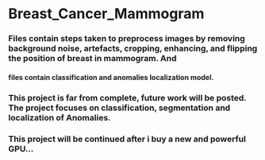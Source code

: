 # Breast_Cancer_Mammogram
### Files contain steps taken to preprocess images by removing background noise, artefacts, cropping, enhancing, and flipping the position of breast in mammogram. And 
  #### files contain classification and anomalies localization model.

### This project is far from complete, future work will be posted. The project focuses on classification, segmentation and localization of Anomalies.
### This project will be continued after i buy a new and powerful GPU...
